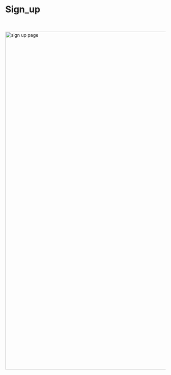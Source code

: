 # Sign_up<br><br>

<img width="1058" alt="sign up page" src="https://user-images.githubusercontent.com/99544644/188551124-2e889ec3-46a5-47cf-9c19-f5004d275b22.png">
